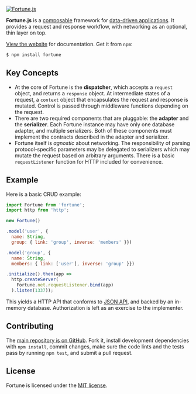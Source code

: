 [![Fortune.js](https://fortunejs.github.io/fortune-website/assets/fortune_logo.svg)](http://fortunejs.com/)

**Fortune.js** is a [composable](https://en.wikipedia.org/wiki/Composability) framework for [data-driven applications](https://groups.drupal.org/node/143074). It provides a request and response workflow, with networking as an optional, thin layer on top.

[View the website](http://fortunejs.com) for documentation. Get it from `npm`:

```sh
$ npm install fortune
```


## Key Concepts

- At the core of Fortune is the **dispatcher**, which accepts a `request` object, and returns a `response` object. At intermediate states of a request, a `context` object that encapsulates the request and response is mutated. Control is passed through middleware functions depending on the request.
- There are two required components that are pluggable: the **adapter** and the **serializer**. Each Fortune instance may have only one database adapter, and multiple serializers. Both of these components must implement the contracts described in the adapter and serializer.
- Fortune itself is *agnostic* about networking. The responsibility of parsing protocol-specific parameters may be delegated to serializers which may mutate the request based on arbitrary arguments. There is a basic `requestListener` function for HTTP included for convenience.


## Example

Here is a basic CRUD example:

```js
import Fortune from 'fortune';
import http from 'http';

new Fortune()

.model('user', {
  name: String,
  group: { link: 'group', inverse: 'members' }})

.model('group', {
  name: String,
  members: { link: ['user'], inverse: 'group' }})

.initialize().then(app =>
  http.createServer(
    Fortune.net.requestListener.bind(app)
  ).listen(1337));
```

This yields a HTTP API that conforms to [JSON API](http://jsonapi.org), and backed by an in-memory database. Authorization is left as an exercise to the implementer.


## Contributing

The [main repository is on GitHub](https://github.com/fortunejs/fortune). Fork it, install development dependencies with `npm install`, commit changes, make sure the code lints and the tests pass by running `npm test`, and submit a pull request.


## License

Fortune is licensed under the [MIT license](https://raw.githubusercontent.com/fortunejs/fortune/rewrite/LICENSE).
